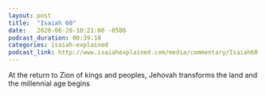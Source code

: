```yaml
---
layout: post
title:  "Isaiah 60"
date:   2020-06-28-10:21:00 -0500
podcast_duration: 00:39:10
categories: isaiah-explained
podcast_link: http://www.isaiahexplained.com/media/commentary/Isaiah60.mp3
---
```

At the return to Zion of kings and peoples, Jehovah transforms the land and the millennial age begins
